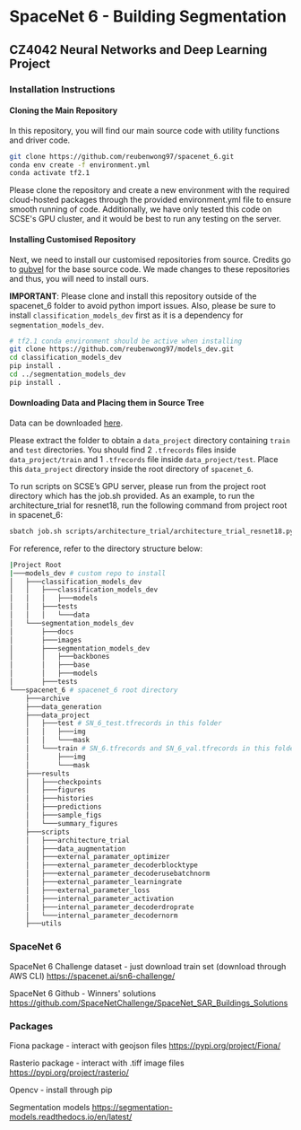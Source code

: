 # SpaceNet 6 - Building Segmentation
## CZ4042 Neural Networks and Deep Learning Project
### Installation Instructions
#### Cloning the Main Repository
In this repository, you will find our main source code with utility functions and driver code.
```bash
git clone https://github.com/reubenwong97/spacenet_6.git
conda env create -f environment.yml
conda activate tf2.1
```
Please clone the repository and create a new environment with the required cloud-hosted packages through the provided environment.yml file to ensure smooth running of code. Additionally, we have only tested this code on SCSE's GPU cluster, and it would be best to run any testing on the server.

#### Installing Customised Repository
Next, we need to install our customised repositories from source. Credits go to [qubvel](https://github.com/qubvel) for the base source code. We made changes to these repositories and thus, you will need to install ours.

**IMPORTANT**: Please clone and install this repository outside of the spacenet_6 folder to avoid python import issues. Also, please be sure to install `classification_models_dev` first as it is a dependency for `segmentation_models_dev`. 
```bash
# tf2.1 conda environment should be active when installing
git clone https://github.com/reubenwong97/models_dev.git 
cd classification_models_dev
pip install .
cd ../segmentation_models_dev
pip install .
```
#### Downloading Data and Placing them in Source Tree
Data can be downloaded [here](https://entuedu-my.sharepoint.com/:u:/g/personal/wong1109_e_ntu_edu_sg/EThP2bfs9ZtPq29YXvwQHN0B5wLWUHGGrd1fz8ax1Z0-0Q?e=za1iGJ).

Please extract the folder to obtain a `data_project` directory containing `train` and `test` directories. You should find 2 `.tfrecords` files inside `data_project/train` and 1 `.tfrecords` file inside `data_project/test`. Place this `data_project` directory inside the root directory of `spacenet_6`. 

To run scripts on SCSE’s GPU server, please run from the project root directory which has the job.sh provided. As an example, to run the architecture_trial for resnet18, run the following command from project root in spacenet_6:
```bash
sbatch job.sh scripts/architecture_trial/architecture_trial_resnet18.py 
```
For reference, refer to the directory structure below: 
```bash
|Project Root
|───models_dev # custom repo to install
│   ├───classification_models_dev
│   │   ├───classification_models_dev
│   │   │   ├───models
│   │   ├───tests
│   │   │   └───data
│   └───segmentation_models_dev
│       ├───docs
│       ├───images
│       ├───segmentation_models_dev
│       │   ├───backbones
│       │   ├───base
│       │   ├───models
│       ├───tests
└───spacenet_6 # spacenet_6 root directory
    ├───archive
    ├───data_generation
    ├───data_project
    │   ├───test # SN_6_test.tfrecords in this folder
    │   │   ├───img
    │   │   └───mask
    │   └───train # SN_6.tfrecords and SN_6_val.tfrecords in this folder
    │       ├───img
    │       └───mask
    ├───results
    │   ├───checkpoints
    │   ├───figures
    │   ├───histories
    │   ├───predictions
    │   ├───sample_figs
    │   └───summary_figures
    ├───scripts
    │   ├───architecture_trial
    │   ├───data_augmentation
    │   ├───external_paramater_optimizer
    │   ├───external_parameter_decoderblocktype
    │   ├───external_parameter_decoderusebatchnorm
    │   ├───external_parameter_learningrate
    │   ├───external_parameter_loss
    │   ├───internal_parameter_activation
    │   ├───internal_parameter_decoderdroprate
    │   └───internal_parameter_decodernorm
    ├───utils
```

### SpaceNet 6
SpaceNet 6 Challenge dataset - just download train set (download through AWS CLI)
https://spacenet.ai/sn6-challenge/

SpaceNet 6 Github - Winners' solutions
https://github.com/SpaceNetChallenge/SpaceNet_SAR_Buildings_Solutions


### Packages
Fiona package - interact with geojson files
https://pypi.org/project/Fiona/

Rasterio package - interact with .tiff image files
https://pypi.org/project/rasterio/

Opencv - install through pip

Segmentation models
https://segmentation-models.readthedocs.io/en/latest/
